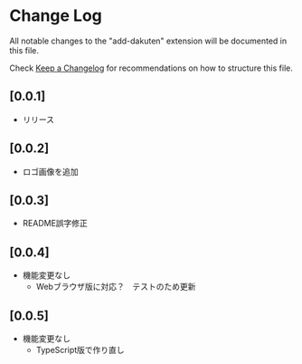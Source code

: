 # Change Log

All notable changes to the "add-dakuten" extension will be documented in this file.

Check [Keep a Changelog](http://keepachangelog.com/) for recommendations on how to structure this file.


## [0.0.1]
- リリース
## [0.0.2]
- ロゴ画像を追加
## [0.0.3]
- README誤字修正
## [0.0.4]
- 機能変更なし
    - Webブラウザ版に対応？　テストのため更新
## [0.0.5] 
- 機能変更なし
    - TypeScript版で作り直し